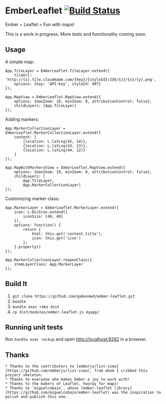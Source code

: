 # EmberLeaflet [![Build Status](https://secure.travis-ci.org/gabesmed/ember-leaflet.png?branch=master)](http://travis-ci.org/gabesmed/ember-leaflet)

Ember + Leaflet = Fun with maps!

This is a work in progress. More tests and functionality coming soon.

## Usage

A simple map:

    App.TileLayer = EmberLeaflet.TileLayer.extend({
        tileUrl: 'http://{s}.tile.cloudmade.com/{key}/{styleId}/256/{z}/{x}/{y}.png',
        options: {key: 'API-key', styleId: 997}
    });

    App.MapView = EmberLeaflet.MapView.extend({
        options: {maxZoom: 19, minZoom: 0, attributionControl: false},
        childLayers: [App.TileLayer]
    });

Adding markers:

    App.MarkerCollectionLayer = EmberLeaflet.MarkerCollectionLayer.extend({
        content: [
            {location: L.latLng(42, 14)},
            {location: L.latLng(43, 13)},
            {location: L.latLng(44, 12)}
        ]
    });

    App.MapWithMarkersView = EmberLeaflet.MapView.extend({
        options: {maxZoom: 19, minZoom: 0, attributionControl: false},
        childLayers: [
            App.TileLayer,
            App.MarkerCollectionLayer]
    });

Customizing marker class:

    App.MarkerLayer = EmberLeaflet.MarkerLayer.extend({
        icon: L.DivIcon.extend({
            iconSize: [40, 40]
        }),
        options: function() {
            return {
                html: this.get('content.title'),
                icon: this.get('icon')
            };
        }.property()
    });

    App.MarkerCollectionLayer.reopenClass({
        itemLayerClass: App.MarkerLayer
    });

## Build It

1. `git clone https://github.com/gabesmed/ember-leaflet.git`
2. `bundle`
3. `bundle exec rake dist`
4. `cp dist/modules/ember-leaflet.js myapp/`

## Running unit tests

Run ```bundle exec rackup``` and open [http://localhost:9292](http://localhost:9292) in a browser.
 
## Thanks

    * Thanks to the contributors to [emberjs/list-view](https://github.com/emberjs/list-view), from whom I cribbed this project skeleton.
    * Thanks to everyone who makes Ember a joy to work with!
    * Thanks to the makers of Leaflet, hooray for maps!
    * Thanks to `miguelcobain`, whose [ember-leaflet library](https://github.com/miguelcobain/ember-leaflet) was the inspiration to polish and publish this one.
